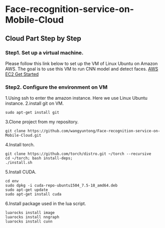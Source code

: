 # Face-recognition-service-on-Mobile-Cloud

## Cloud Part Step by Step

### Step1. Set up a virtual machine.

Please follow this link below to set up the VM of Linux Ubuntu on Amazon AWS. The goal is to use this VM to run CNN model and detect faces. 
[AWS EC2 Get Started](http://docs.aws.amazon.com/AWSEC2/latest/UserGuide/EC2_GetStarted.html)

### Step2. Configure the environment on VM

1.Using ssh to enter the amazon instance. Here we use Linux Ubuntu instance.
2.install git on VM. 
```
sudo apt-get install git
```
3.Clone project from my repository.
```
git clone https://github.com/wangyuntong/Face-recognition-service-on-Mobile-Cloud.git
```
4.Install torch.
```
git clone https://github.com/torch/distro.git ~/torch --recursive
cd ~/torch; bash install-deps;
./install.sh
```
5.Install CUDA. 
```
cd env
sudo dpkg -i cuda-repo-ubuntu1504_7.5-18_amd64.deb
sudo apt-get update
sudo apt-get install cuda
```
6.Install package used in the lua script.
```
luarocks install image
luarocks install nngraph
luarocks install cunn
```
